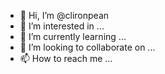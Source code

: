 - 👋 Hi, I’m @clironpean
- 👀 I’m interested in ...
- 🌱 I’m currently learning ...
- 💞️ I’m looking to collaborate on ...
- 📫 How to reach me ...

<!---
clironpean/clironpean is a ✨ special ✨ repository because its `README.md` (this file) appears on your GitHub profile.
You can click the Preview link to take a look at your changes.
--->
